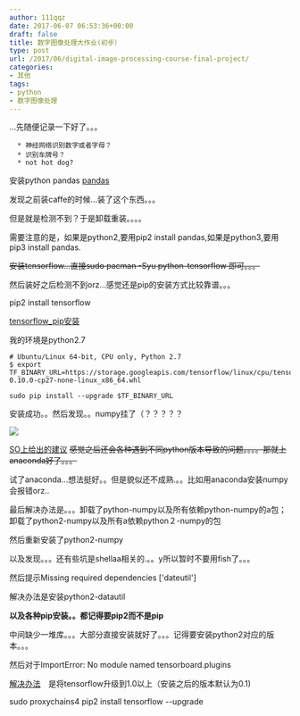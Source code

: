 ```yaml
---
author: 111qqz
date: 2017-06-07 06:53:36+00:00
draft: false
title: 数字图像处理大作业(初步）
type: post
url: /2017/06/digital-image-processing-course-final-project/
categories:
- 其他
tags:
- python
- 数字图像处理
---
```


...先随便记录一下好了。。。



 	  * 神经网络识别数字或者字母？
 	  * 识别车牌号？
 	  * not hot dog?





安装python pandas [pandas](http://pandas.pydata.org/pandas-docs/stable/install.html)

发现之前装caffe的时候...装了这个东西。。。

但是就是检测不到？于是卸载重装。。。。

需要注意的是，如果是python2,要用pip2 install pandas,如果是python3,要用pip3 install pandas.



<del>安装tensorflow...直接sudo pacman -Syu python-tensorflow 即可。。。</del>

然后装好之后检测不到orz...感觉还是pip的安装方式比较靠谱。。。

pip2 install tensorflow

[tensorflow_pip安装](https://www.tensorflow.org/versions/r0.10/get_started/os_setup#pip_installation)

我的环境是python2.7

    
    # Ubuntu/Linux 64-bit, CPU only, Python 2.7
    $ export TF_BINARY_URL=https://storage.googleapis.com/tensorflow/linux/cpu/tensorflow-0.10.0-cp27-none-linux_x86_64.whl
    
    sudo pip install --upgrade $TF_BINARY_URL


安装成功。。然后发现。。numpy挂了（？？？？？

[![](https://111qqz.com/wordpress/wp-content/uploads/2017/06/tensorflow安装成功后numpy报错.png)
](https://111qqz.com/wordpress/wp-content/uploads/2017/06/tensorflow安装成功后numpy报错.png)



[SO上给出的建议](https://stackoverflow.com/questions/39908504/numpy-version-error-when-importing-tensorflow)
<del>
感觉之后还会各种遇到不同python版本导致的问题。。。。那就上anaconda好了。。。</del>

试了anaconda...想法挺好。。但是貌似还不成熟.。。比如用anaconda安装numpy会报错orz..

最后解决办法是。。。卸载了python-numpy以及所有依赖python-numpy的a包；卸载了python2-numpy以及所有a依赖python２-numpy的包

然后重新安装了python2-numpy

以及发现。。。还有些坑是shellaa相关的.。。y所以暂时不要用fish了。。。



然后提示Missing required dependencies ['dateutil']

解决办法是安装python2-datautil

**以及各种pip安装。。都记得要pip2而不是pip**

中间缺少一堆库。。。大部分直接安装就好了。。。记得要安装python2对应的版本。。。

然后对于ImportError: No module named tensorboard.plugins

[解决办法](https://github.com/buriburisuri/speech-to-text-wavenet/issues/34)　是将tensorflow升级到1.0以上（安装之后的版本默认为0.1)

sudo proxychains4 pip2 install tensorflow --upgrade














